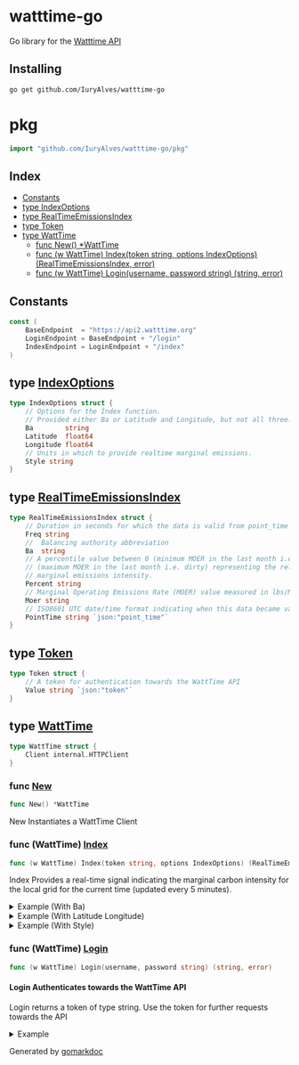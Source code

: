 # watttime-go
Go library for the [Watttime API](https://www.watttime.org/api-documentation/#introduction)

## Installing

```shell
go get github.com/IuryAlves/watttime-go
```

<!-- gomarkdoc:embed:start -->

<!-- Code generated by gomarkdoc. DO NOT EDIT -->

# pkg

```go
import "github.com/IuryAlves/watttime-go/pkg"
```

## Index

- [Constants](<#constants>)
- [type IndexOptions](<#type-indexoptions>)
- [type RealTimeEmissionsIndex](<#type-realtimeemissionsindex>)
- [type Token](<#type-token>)
- [type WattTime](<#type-watttime>)
  - [func New() *WattTime](<#func-new>)
  - [func (w WattTime) Index(token string, options IndexOptions) (RealTimeEmissionsIndex, error)](<#func-watttime-index>)
  - [func (w WattTime) Login(username, password string) (string, error)](<#func-watttime-login>)


## Constants

```go
const (
    BaseEndpoint  = "https://api2.watttime.org"
    LoginEndpoint = BaseEndpoint + "/login"
    IndexEndpoint = LoginEndpoint + "/index"
)
```

## type [IndexOptions](<https://github.com/IuryAlves/watttime-go/blob/main/pkg/types.go#L23-L31>)

```go
type IndexOptions struct {
    // Options for the Index function.
    // Provided either Ba or Latitude and Longitude, but not all three.
    Ba        string
    Latitude  float64
    Longitude float64
    // Units in which to provide realtime marginal emissions.
    Style string
}
```

## type [RealTimeEmissionsIndex](<https://github.com/IuryAlves/watttime-go/blob/main/pkg/types.go#L8-L21>)

```go
type RealTimeEmissionsIndex struct {
    // Duration in seconds for which the data is valid from point_time
    Freq string
    //	Balancing authority abbreviation
    Ba  string
    // A percentile value between 0 (minimum MOER in the last month i.e. clean) and 100
    // (maximum MOER in the last month i.e. dirty) representing the relative realtime
    // marginal emissions intensity.
    Percent string
    // Marginal Operating Emissions Rate (MOER) value measured in lbs/MWh
    Moer string
    // ISO8601 UTC date/time format indicating when this data became valid
    PointTime string `json:"point_time"`
}
```

## type [Token](<https://github.com/IuryAlves/watttime-go/blob/main/pkg/types.go#L3-L6>)

```go
type Token struct {
    // A token for authentication towards the WattTime API
    Value string `json:"token"`
}
```

## type [WattTime](<https://github.com/IuryAlves/watttime-go/blob/main/pkg/watttime.go#L16-L18>)

```go
type WattTime struct {
    Client internal.HTTPClient
}
```

### func [New](<https://github.com/IuryAlves/watttime-go/blob/main/pkg/watttime.go#L21>)

```go
func New() *WattTime
```

New Instantiates a WattTime Client

### func \(WattTime\) [Index](<https://github.com/IuryAlves/watttime-go/blob/main/pkg/watttime.go#L50>)

```go
func (w WattTime) Index(token string, options IndexOptions) (RealTimeEmissionsIndex, error)
```

Index Provides a real\-time signal indicating the marginal carbon intensity for the local grid for the current time \(updated every 5 minutes\)\.

<details><summary>Example (With Ba)</summary>
<p>

```go
{
	wattTime := New()
	options := IndexOptions{Ba: "SE"}
	realTimeEmissionsIndex, err := wattTime.Index("123abc", options)
	if err != nil {
		fmt.Println(err.Error())
	}
	fmt.Println("Marginal Operating Emissions Rate (MOER)", realTimeEmissionsIndex.Moer)
}
```

</p>
</details>

<details><summary>Example (With Latitude Longitude)</summary>
<p>

```go
{
	wattTime := New()
	options := IndexOptions{Latitude: 42.372, Longitude: -72.519}
	realTimeEmissionsIndex, err := wattTime.Index("123abc", options)
	if err != nil {
		fmt.Println(err.Error())
	}
	fmt.Println("Marginal Operating Emissions Rate (MOER)", realTimeEmissionsIndex.Moer)
}
```

</p>
</details>

<details><summary>Example (With Style)</summary>
<p>

```go
{
	wattTime := New()
	options := IndexOptions{Ba: "SE", Style: "Percent"}
	realTimeEmissionsIndex, err := wattTime.Index("123abc", options)
	if err != nil {
		fmt.Println(err.Error())
	}
	fmt.Println("Marginal Operating Emissions Rate (MOER)", realTimeEmissionsIndex.Percent)
}
```

</p>
</details>

### func \(WattTime\) [Login](<https://github.com/IuryAlves/watttime-go/blob/main/pkg/watttime.go#L28>)

```go
func (w WattTime) Login(username, password string) (string, error)
```

#### Login Authenticates towards the WattTime API

Login returns a token of type string\. Use the token for further requests towards the API

<details><summary>Example</summary>
<p>

```go
{
	wattTime := New()
	token, err := wattTime.Login("<username>", "<password>")
	if err != nil {
		fmt.Println(err.Error())
	}
	fmt.Println(token)
}
```

</p>
</details>



Generated by [gomarkdoc](<https://github.com/princjef/gomarkdoc>)


<!-- gomarkdoc:embed:end -->